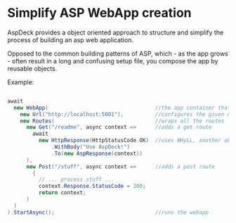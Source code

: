 # Simplify ASP WebApp creation
AspDeck provides a object oriented approach to structure and simplify the process of building an asp web application.

Opposed to the common building patterns of ASP, which - as the app grows - often result in a long and confusing setup file, you compose the app by reusable objects.

Example:
```csharp

await          
  new WebApp(                                  //the app container that wraps it up
    new Url("http://localhost:5001"),          //configures the given url
    new Routes(                                //wraps all the routes
      new Get("/readme", async context =>      //adds a get route
        await
          new HttpResponse(HttpStatusCode.OK)  //uses WHyLL, another object oriented messaging library with http support. But you can use whatever you want.
              .WithBody("Use AspDeck!")
              .To(new AspResponse(context))
      ),
      new Post("/stuff", async context =>      //adds a post route
        {
          // ... process stuff ...
          context.Response.StatusCode = 200;
          return context;
      )
  )
).StartAsync();                                //runs the webapp

```
